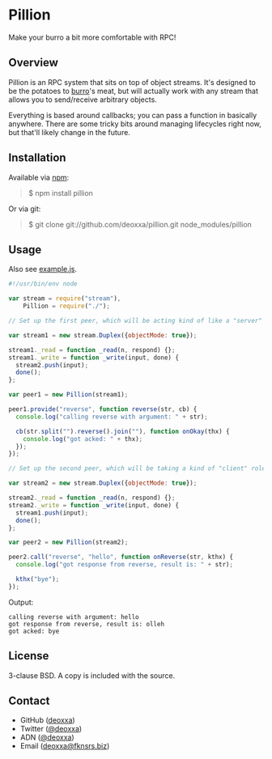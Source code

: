 Pillion
=======

Make your burro a bit more comfortable with RPC!

Overview
--------

Pillion is an RPC system that sits on top of object streams. It's designed to
be the potatoes to [burro](https://github.com/naomik/burro)'s meat, but will
actually work with any stream that allows you to send/receive arbitrary objects.

Everything is based around callbacks; you can pass a function in basically
anywhere. There are some tricky bits around managing lifecycles right now, but
that'll likely change in the future.

Installation
------------

Available via [npm](http://npmjs.org/):

> $ npm install pillion

Or via git:

> $ git clone git://github.com/deoxxa/pillion.git node_modules/pillion

Usage
-----

Also see [example.js](https://github.com/deoxxa/pillion/blob/master/example.js).

```javascript
#!/usr/bin/env node

var stream = require("stream"),
    Pillion = require("./");

// Set up the first peer, which will be acting kind of like a "server"

var stream1 = new stream.Duplex({objectMode: true});

stream1._read = function _read(n, respond) {};
stream1._write = function _write(input, done) {
  stream2.push(input);
  done();
};

var peer1 = new Pillion(stream1);

peer1.provide("reverse", function reverse(str, cb) {
  console.log("calling reverse with argument: " + str);

  cb(str.split("").reverse().join(""), function onOkay(thx) {
    console.log("got acked: " + thx);
  });
});

// Set up the second peer, which will be taking a kind of "client" role

var stream2 = new stream.Duplex({objectMode: true});

stream2._read = function _read(n, respond) {};
stream2._write = function _write(input, done) {
  stream1.push(input);
  done();
};

var peer2 = new Pillion(stream2);

peer2.call("reverse", "hello", function onReverse(str, kthx) {
  console.log("got response from reverse, result is: " + str);

  kthx("bye");
});
```

Output:

```
calling reverse with argument: hello
got response from reverse, result is: olleh
got acked: bye
```

License
-------

3-clause BSD. A copy is included with the source.

Contact
-------

* GitHub ([deoxxa](http://github.com/deoxxa))
* Twitter ([@deoxxa](http://twitter.com/deoxxa))
* ADN ([@deoxxa](https://alpha.app.net/deoxxa))
* Email ([deoxxa@fknsrs.biz](mailto:deoxxa@fknsrs.biz))
